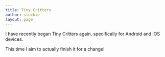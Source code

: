 ```yaml
---
title: Tiny Critters
author: stuckie
layout: page
---
```

I have recently began Tiny Critters again, specifically for Android and iOS devices.

This time I aim to actually finish it for a change!